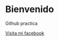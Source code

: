 # Bienvenido

Github practica

[Visita mi facebook](https://www.facebook.com/manuel.reyesjimenez.9)

